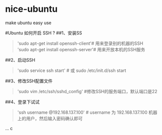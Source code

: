 # nice-ubuntu
make ubuntu easy use

#Ubuntu 如何开启 SSH ?
##1、安装SS
>'sudo apt-get install openssh-client'# 用来登录别的机器的SSH  
'sudo apt-get install openssh-server'# 用来开放本机的SSH服务

##2、启动SSH
>'sudo service ssh start'  # 或 sudo /etc/init.d/ssh start

##3、修改SSH配置文件
>'sudo vim /etc/ssh/sshd_config'   #修改SSH的服务端口，默认端口是22

##4、登录下试试
>'ssh username @192.168.137.100'  # username 为 192.168.137.100 机器上的用户，然后输入密码确认即可

... c




